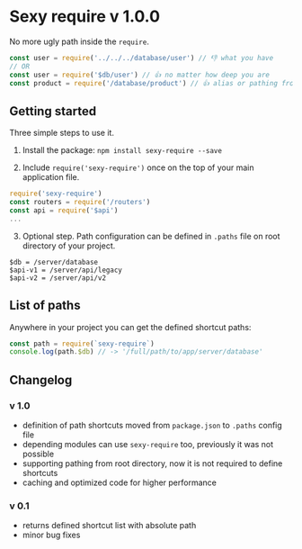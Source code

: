 # Sexy require v 1.0.0
No more ugly path inside the `require`. <br/>
```js
const user = require('../../../database/user') // 👎 what you have
// OR
const user = require('$db/user') // 👍 no matter how deep you are
const product = require('/database/product') // 👍 alias or pathing from root directory
```

## Getting started
Three simple steps to use it.
1. Install the package: `npm install sexy-require --save`

2. Include `require('sexy-require')` once on the top of your main application file.
```js
require('sexy-require')
const routers = require('/routers')
const api = require('$api')
...
```

3. Optional step. Path configuration can be defined in `.paths` file on root directory of your project.
```
$db = /server/database
$api-v1 = /server/api/legacy
$api-v2 = /server/api/v2
```

## List of paths
Anywhere in your project you can get the defined shortcut paths:
```js
const path = require(`sexy-require`)
console.log(path.$db) // -> '/full/path/to/app/server/database'
```

## Changelog
### v 1.0
 - definition of path shortcuts moved from `package.json` to `.paths` config file
 - depending modules can use `sexy-require` too, previously it was not possible
 - supporting pathing from root directory, now it is not required to define shortcuts
 - caching and optimized code for higher performance

### v 0.1
 - returns defined shortcut list with absolute path
 - minor bug fixes
